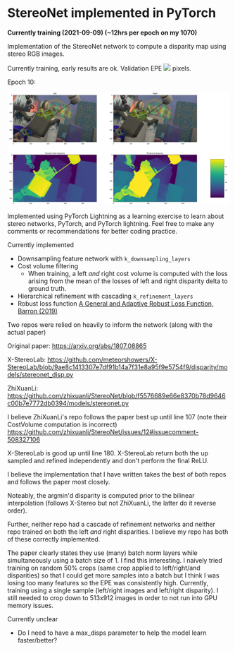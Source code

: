 # StereoNet implemented in PyTorch

**Currently training (2021-09-09) (~12hrs per epoch on my 1070)**

Implementation of the StereoNet network to compute a disparity map using stereo RGB images.

Currently training, early results are ok.  Validation EPE <img src="https://render.githubusercontent.com/render/math?math=\approx 12"> pixels.

Epoch 10:

<img src="./readme_images/Epoch_10_Val.JPG" alt="Validation image" style="width:1000px;"/>

Implemented using PyTorch Lightning as a learning exercise to learn about stereo networks, PyTorch, and PyTorch lightning.  Feel free to make any comments or recommendations for better coding practice.

Currently implemented

* Downsampling feature network with `k_downsampling_layers`
* Cost volume filtering
    * When training, a left *and* right cost volume is computed with the loss arising from the mean of the losses of left and right disparity delta to ground truth.
* Hierarchical refinement with cascading `k_refinement_layers`
* Robust loss function [A General and Adaptive Robust Loss Function, Barron (2019)](https://arxiv.org/abs/1701.03077)

Two repos were relied on heavily to inform the network (along with the actual paper)

Original paper: https://arxiv.org/abs/1807.08865

X-StereoLab: https://github.com/meteorshowers/X-StereoLab/blob/9ae8c1413307e7df91b14a7f31e8a95f9e5754f9/disparity/models/stereonet_disp.py

ZhiXuanLi: https://github.com/zhixuanli/StereoNet/blob/f5576689e66e8370b78d9646c00b7e7772db0394/models/stereonet.py

I believe ZhiXuanLi's repo follows the paper best up until line 107 (note their CostVolume computation is incorrect)
    https://github.com/zhixuanli/StereoNet/issues/12#issuecomment-508327106

X-StereoLab is good up until line 180.  X-StereoLab return both the up sampled and refined independently and don't perform the final ReLU.

I believe the implementation that I have written takes the best of both repos and follows the paper most closely.

Noteably, the argmin'd disparity is computed prior to the bilinear interpolation (follows X-Stereo but not ZhiXuanLi, the latter do it reverse order).

Further, neither repo had a cascade of refinement networks and neither repo trained on both the left *and* right disparities.  I believe my repo has both of these correctly implemented.

The paper clearly states they use (many) batch norm layers while simultaneously using a batch size of 1.  I find this interesting.  I naively tried training on random 50% crops (same crop applied to left/right/and disparities) so that I could get more samples into a batch but I think I was losing too many features so the EPE was consistently high.  Currently, training using a single sample (left/right images and left/right disparity).  I still needed to crop down to 513x912 images in order to not run into GPU memory issues.

Currently unclear

* Do I need to have a max_disps parameter to help the model learn faster/better?
